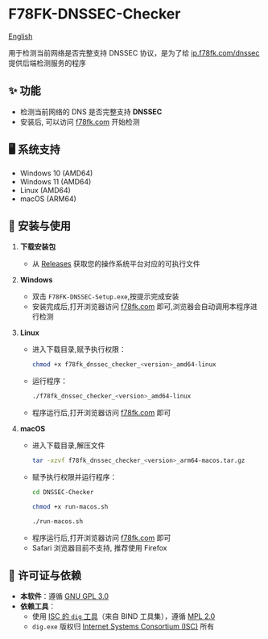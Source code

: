 # F78FK-DNSSEC-Checker

[English](./README.en.md)  <!-- 跳转到英文版 -->

用于检测当前网络是否完整支持 DNSSEC 协议，是为了给 [ip.f78fk.com/dnssec](https://ip.f78fk.com/dnssec) 提供后端检测服务的程序

## ✨ 功能
- 检测当前网络的 DNS 是否完整支持 **DNSSEC**
- 安装后, 可以访问 [f78fk.com](https://ip.f78fk.com/dnssec) 开始检测

## 🖥️ 系统支持
- Windows 10 (AMD64)
- Windows 11 (AMD64)
- Linux (AMD64)
- macOS (ARM64)

## 🚀 安装与使用

1. **下载安装包**  
   - 从 [Releases](https://github.com/liuyuf78fk/F78FK-DNSSEC-Checker/releases) 获取您的操作系统平台对应的可执行文件

2. **Windows**  
   - 双击 `F78FK-DNSSEC-Setup.exe`,按提示完成安装
   - 安装完成后,打开浏览器访问 [f78fk.com](https://ip.f78fk.com/dnssec) 即可,浏览器会自动调用本程序进行检测

3. **Linux**  
   - 进入下载目录,赋予执行权限：  
     ```bash
     chmod +x f78fk_dnssec_checker_<version>_amd64-linux
     ```  
   - 运行程序：  
     ```bash
     ./f78fk_dnssec_checker_<version>_amd64-linux
     ```  
   - 程序运行后,打开浏览器访问 [f78fk.com](https://ip.f78fk.com/dnssec) 即可

4. **macOS**  
   - 进入下载目录,解压文件
     ```bash
     tar -xzvf f78fk_dnssec_checker_<version>_arm64-macos.tar.gz
     ```
   - 赋予执行权限并运行程序：
     ```bash
     cd DNSSEC-Checker
	 ```
	 ```bash
	 chmod +x run-macos.sh
	 ```
	 ```bash
	 ./run-macos.sh
     ```
   - 程序运行后,打开浏览器访问 [f78fk.com](https://ip.f78fk.com/dnssec) 即可
   - Safari 浏览器目前不支持, 推荐使用 Firefox

## 📜 许可证与依赖
- **本软件**：遵循 [GNU GPL 3.0](./LICENSE)
- **依赖工具**：
  - 使用 [ISC 的 `dig` 工具](https://www.isc.org/downloads/)（来自 BIND 工具集），遵循 [MPL 2.0](dig/MPL-2.0.txt)
  - `dig.exe` 版权归 [Internet Systems Consortium (ISC)](https://www.isc.org/) 所有

